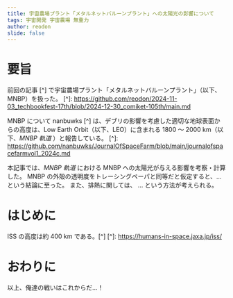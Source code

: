 ```yaml
---
title: 宇宙農場プラント「メタルネットバルーンプラント」への太陽光の影響について
tags: 宇宙開発 宇宙農場 無重力
author: reodon
slide: false
---
```


# 要旨
<!-- 宇宙農場における重力について調査し、バルーン形状の植物栽培プラントに対する人工重力の影響を主に材料力学の観点から計算した。 -->
前回の記事 [^] で宇宙農場プラント「メタルネットバルーンプラント」（以下、MNBP）を扱った。
[^]: https://github.com/reodon/2024-11-03_techbookfest-17th/blob/2024-12-30_comiket-105th/main.md <!-- @todo replace PDF URL -->

MNBP について nanbuwks [^] は、デブリの影響を考慮した適切な地球表面からの高度は、Low Earth Orbit（以下、LEO）に含まれる 1800 〜 2000 km（以下、_MNBP 軌道_ <!-- @todo review naming -->）と報告している。 
[^]: https://github.com/nanbuwks/JournalOfSpaceFarm/blob/main/journalofspacefarmvol1_2024c.md <!-- @todo replace PDF URL -->

本記事では、_MNBP 軌道_ における MNBP への太陽光が与える影響を考察・計算した。
MNBP の外殻の透明度をトレーシングペーパと同等だと仮定すると、... という結論に至った。
また、排熱に関しては、 ... という方法が考えられる。


# はじめに
ISS の高度は約 400 km である。[^]
[^]: https://humans-in-space.jaxa.jp/iss/

<!-- 生物は常に重力を受ける環境で進化してきた。
人間も例外でなく、宇宙空間のような微小重力環境では様々な弊害が起こることが知られている。
現状での主な対応方法は運動をすることであるが、宇宙飛行士の貴重な活動時間が犠牲になっている。

また、アルテミス計画の一部である月面基地建設、そこからの火星探査を実現するためには、地球からの輸送に頼らない宇宙での自給自足体制の確立が必要不可欠である。
採算を考慮した現実的な方法として、野菜を中心とした植物の宇宙農場の建設が考えられる。
先行研究として、バルーン形状の植物栽培プラント「メタルネットバルーンプラント」(以下、MNBP) [^1] があり、この装置をベースにして本記事を展開していく。

今回は、植物栽培に致命的な影響を与えない重力の大きさを考察し、同程度の人工重力を回転によって MNBP に与えた際に、強度に問題がないかを計算によって確認する。 -->

<!-- # 植物栽培における重力の大きさ
Manzano ら [^2] は、低重力可変型 3D クリノスタットを開発し、模擬低重力環境応答について解析した。
彼らは、地上 1g、 疑似微小重力(µg)、および、0.17g と 0.38g（月や火星表面の重力を模擬している）を作り出し、シロイヌナズナの根の成長に及ぼす影響について報告している。
結果として、根の細胞は 1g 環境と比較して、0.17g では、µg と同様に細胞の増殖速度は速くなるが、細胞の大きさは小さくなることを報告している。なお、0.38g 環境では、根の細胞の増殖速度、大きさは 1g 環境と比較して有意差は認められなかった。

[]( scale=0.1 )![免疫組織学的検出法によるNucL1を用いて測定された核小体の平均サイズ（面積：μm²）。実験は模擬微小重力、月面重力（0.17 g RPMHWおよびRPMSW）、火星部分重力（0.38 g RPMHWおよびRPMSW）、および1 gの静止対照条件下で実施された。a、bは野生型ライン（Col 0）、c、dは変異体nucL2を示す。統計的に有意な差（p < 0.05）は、1 g対照群との比較で \* で示されている。Col 0では平均n = 35、NucL2ではn = 73。](./assets/images/fig_01.png)
出典 [^2]

上記より、0.38g では植物の成長に致命的な影響はないと仮定して以降の議論を進める。 -->

<!-- # MNBP について
MNBP は前述したとおり、バルーン形状の植物栽培プラントである。
初期構想の図を以下に引用する。

[]( scale=0.2 )![MNBP の構造（初期構想）](./assets/images/fig_02.png)
出典 [^1]

MNBP の先行研究 [^1] にて、すでに MNBP の諸元の方針が決められているので引用する。

**表1 バルーンの素材に和紙＋こんにゃくを用いた場合の MNBP 諸元 1**
|バルーン直径 $\text{[m]}$|バルーン表面積 $\text{[m}^3\text{]}$|バルーン厚さ $\text{[m]}$|比重  |バルーン重量 $\text{[t]}$|
|----:                  |----:                             |----:                  |----:|----:                  |
|10                     |314                               |0.0018                 |1.3  |0.7                    |

**表2 バルーンの素材に和紙＋こんにゃくを用いた場合の MNBP 諸元 2**
|材質          |破断強度 $\text{[MPa]}$|気圧 $\text{[atm]}$|圧力 $\text{[Pa]}$|応力 $\text{[MPa]}$|
|:----        |----:                 |----:             |----:             |----:             |
|和紙＋こんにゃく|525                   |0.1               |10133             |417               |

本記事での説明は以上とする。詳細は、先行研究 [^1] を参照されたい。 -->

<!-- # 人工重力を発生させる回転が MNBP に与える影響について
MNBP は人工重力を発生させるために回転することを考慮した設計になっていないため、構造の見直しとその影響を具体的な数値で検討していく。

## 栽培モジュール支持フレームの追加
現状、植物栽培モジュールはバルーンに直接接続する構造となっているが、バルーンの材質選定時には回転することを想定していない。
そこで、バルーンの内側にフレームを設けてそこにモジュールを接続する構造を考える。

半径3.8メートル、厚さ10ミリメートルのパイプをスライスしてフレームとしたい（バルーンの半径は5メートル）。
植物栽培モジュールの高さを1メートルとし、フレームの外側にクリアランスを10センチメートル設けて接続する。
植物栽培モジュールは1つあたり3kgとし、1つのバルーンに対して100個とりつけることとする。
植物栽培モジュールの中心に重心があると仮定し、そこに 0.38g 相当の遠心力がかかるよう回転させて強度に問題がないか確認する。
強度の確認のために周方向の応力が必要になるため、周方向のフープ応力を求めることにする。[^3]

![MNBP の上面図](./assets/images/mnbp_top-view_500px.png)

![人工重力構造](./assets/images/人工重力構造_500px.png)

まずは、ナイロン製のフレームの強度を確認する。

```math
\begin{align*}
            m \Coloneqq&\ \text{すべてのモジュールの重さの合計} \\
                      =&\ 3\ \text{[kg]} * 100 \\
                      =&\ 300\ \text{[kg]} \\
            r \Coloneqq&\ \text{植物モジュールの重心のバルーン中心からの距離} \\
                      % =&\ \text{フレームの半径 + クリアランス + (植物モジュールの高さ / 2)} \\
                      =&\ \begin{split}
                            & \text{フレームの半径} \\
                            & \quad + \text{クリアランス} \\
                            & \quad + \frac{\text{植物モジュールの高さ}}{2}
                          \end{split} \\
                      =&\ 3.8 + 0.1 + \frac{1}{2} \\
                      =&\ 4.4\ \text{[m]} \\
\\
\sigma_\theta \Coloneqq&\ \text{周方向のフープ応力} \\
                      =&\ \frac{PD}{2t}\ \text{[MPa]} \\
            t \Coloneqq&\ \text{フレームの厚み} \\
                      =&\ 10\ \text{[mm]} \\
                      =&\ 0.01\ \text{[m]} \\
            D \Coloneqq&\ \text{フレームの内径} \\
                      =&\ 2 \times 3.8 - 2t = 7600 - 20 \\
                      =&\ 7580 \ \text{[mm]} \\
                      =&\ 7.58\ \text{[m]} \\
            P \Coloneqq&\ \text{フレーム全体（360°）にかかる荷重} \\
                      =&\ \text{フープ応力における内圧 [MPa]} \\
\end{align*}
```

まずは、「フレーム全体（360°）にかかる荷重 = フープ応力における内圧」を求める。

```math
\begin{align*}
   ma &= mrω^2 \\
    a &= rω^2 \\
0.38g &= 4.4 ω^2 \\
  ω^2 &= (0.38g) / 4.4 \\
\end{align*}
```

```math
\begin{align*}
F &= ma = mrω^2 \\
  &= 300 \times 4.4 \times (0.38g / 4.4) = 300 \times 0.38g \\
  &= 114g = 114 \times 9.80665 \\
  &\simeq 1117.9581\ \text{[N]}
\end{align*}
```

ここで、フレームの幅 $L$ を仮に $1\ \text{[m]}$ とすると、

```math
\begin{align*}
S \Coloneqq&\ \text{フレーム内側の面積} \\
          =&\ D \pi L \\
          =&\ 7.58 \times \pi \times 1 \\
          =&\ 7.58 \pi \ \text{[m$^2$]}
\end{align*}
```

```math
\begin{align*}
P &= \frac{F}{S} = \frac{1117.9581}{7.58 \pi} \\
  &= 46.9468490196896... \\
  &\simeq 46.95\ \text{[Pa]} = 46.95 \times 10^{-6}\ \text{[MPa]}
\end{align*}
```

フレーム全体にかかる荷重が求められたので、周方向のフープ応力を計算する。

```math
\begin{align*}
\sigma_\theta &= \frac{PD}{2t} = \frac{46.95 \times 10^{-6} \times 7580}{2 \times 10} \\
& = 0.01779405 \\
& \simeq 0.0178\ \text{[MPa]}
\end{align*}
```

ナイロンの引張強度は、 $41\text{-}166 \ \text{[MPa]}$ [^4] の範囲なので、ここでは $100 \ \text{[MPa]}$ とすると、
$100 \div 0.0178 = 5617.97752808989 \ldots \simeq 5600 \ \text{倍}$ の強度の余裕がある。
ナイロンの比重は、 $1.12\text{-}1.14$ なので $1.13$ として、必要な強度を満たすフレームの質量を計算すると、

```math
\begin{align*}
& \frac{(3.8^2 - 3.79^2) \times \pi \times 1 \times 1.13}{5600} \\
& \qquad = 0.000048115174\ldots \ \text{[t]} \\
& \qquad \simeq 0.04812 \ \text{[kg]} \\
& \qquad \simeq 48.1 \ \text{[g]}
\end{align*}
```

となる。

ナイロンでは剛性が足りない可能性があるので、鋼鉄（S45C）をフレーム素材とした場合の質量も計算する。
S45C の引張強度を $690$ , 比重を $7.85$ として [^5]、
強度の余裕は $5600 \div 100 \times 690 \simeq 38640 \ \text{倍}$ なので、

```math
\begin{align*}
& \frac{(3.8^2 - 3.79^2) \times \pi \times 1 \times 7.85}{38640} \\
& \qquad = 0.000048442236... \ \text{[t]} \\
& \qquad \simeq 0.04844 \ \text{[kg]} \\
& \qquad \simeq 48.4 \ \text{[g]}
\end{align*}
```

念の為、安全係数として3倍のマージンをとったとしても $48.4 \times 3 = 145.2 \ \text{[g]}$ であるため、鋼鉄製のフレームを増設してもプラント全体の重さは1t以上なので無視できるほどの増加で済む。

以上のように、栽培モジュール保持フレームを MNBP に追加しても問題ないと考える。

## 自転によるバルーンへの影響
MNBP 全体の回転により生じた遠心力が、バルーンの材質（和紙＋こんにゃく）に与える影響を考察する。

前提として、バルーンは前述の内圧 $0.1\ [\text{atm}] \simeq 10133\ [\text{Pa}]$ により形状を保つ想定がなされている。
ここに、先ほど計算した「植物モジュールの重心に対して $0.38g$ の遠心力がかかるような角速度」で回転を加えるので、赤道部分においてバルーンにかかる圧力は：

```math
\begin{alignat*}{2}
(角速度)^2    &: \omega^2 & &= \frac{0.38g}{4.4}\ [\text{s$^{-2}$}] \\
バルーン半径   &: r &        &= 5.0\ [\text{m}] \\
\\
バルーン比重   &: RD &       &= 1.3 \\
バルーン厚さ   &: t &        &= 0.0018\ [\text{m}] = 0.18\ [\text{cm}] \\
バルーン面密度 &: \sigma &   &= RD \times t \\
             & &           &= 1.3 \times 0.18 = 0.234\ [\text{g/cm$^2$}] \\
             & &           &= 2.34\ [\text{kg/m$^2$}]
\end{alignat*}
```

```math
\begin{align*}
P &= \frac{F}{S} = \frac{mr\omega^2}{S} = \frac{m}{S} r \omega^2 = \sigma r \omega^2 \\
  &= 2.34 \times 5.0 \times \frac{0.38g}{4.4} \\
  &\simeq \frac{4.45g}{4.4} = 9.9180892 \ldots \\
  &\simeq 9.9\ [\text{Pa}]
\end{align*}
```

となる。
内圧と比較すると、 $9.9 \div 10133 \simeq 9.8 \times 10^{-4}$ であり、無視できる程度だとわかった。

遠心力によってバルーンが潰れるようであれば、内側のフレームと植物モジュールのみを回転させるなどの対策を考える必要があっただろうが、杞憂だったようだ。 -->

# おわりに
<!-- 今回は、人工重力を発生させるために、バルーン形状の植物栽培プラントを回転させても強度的に問題がないか計算した。
計算では、収穫物の重さなど考慮できていない点が多いため、今後の課題とする。
また、植物に対する影響だけでなく、人体に対する無重力状態についても考察を深めたい。 -->

以上、俺達の戦いはこれからだ...！



<!-- [^1]: busyoucow. "spacefarm/spaceFarm.pdf at NT富山 · busyoucow/spacefarm". GitHub. https://github.com/busyoucow/spacefarm/blob/NT富山/spaceFarm.pdf, (参照 2024-11-03).
[^2]: Manzano, A., Herranz, R., den Toom, L.A., te Slaa, S., Borst, G., Visser, M., Javier Medina, F. & von Loon, J.J.W.A. Novel, Moon and Mars, partial gravity simulation paradigms and their effects on the balance between cell growth and cell proliferation during early plant development. npj Microgravity 9. 2018. pp. 1-11.
[^3]: 田口技術士事務所. "内圧を受ける薄肉円筒に生じる応力（フープ応力）". 製品設計知識. https://seihin-sekkei.com/calculation-tool/internal_pressure_thin_cylinder/, (参照 2024-11-03).
[^4]: 株式会社KDA. "PA6（ナイロン6）物性表". KDAのプラスチック加工技術. https://www.kda1969.com/materials/pla_mate_pa6b.htm, (参照 2024-11-03).
[^5]: "S45C". 川上ハガネ株式会社. https://www.kawakamihagane.com/materials/s45c/, (参照 2024-11-03). -->

